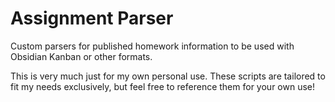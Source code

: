 # Assignment Parser

Custom parsers for published homework information to be used with Obsidian
Kanban or other formats.

This is very much just for my own personal use. These scripts are tailored to
fit my needs exclusively, but feel free to reference them for your own use!